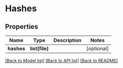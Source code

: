 # Hashes

## Properties
Name | Type | Description | Notes
------------ | ------------- | ------------- | -------------
**hashes** | **list[file]** |  | [optional] 

[[Back to Model list]](../README.md#documentation-for-models) [[Back to API list]](../README.md#documentation-for-api-endpoints) [[Back to README]](../README.md)


